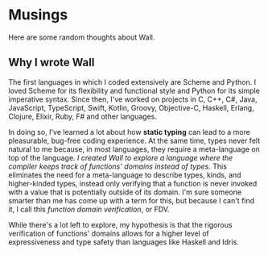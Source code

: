 # Musings

Here are some random thoughts about Wall.

## Why I wrote Wall

The first languages in which I coded extensively are Scheme and Python.  I loved Scheme for its flexibility and functional style and Python for its simple imperative syntax.  Since then, I've worked on projects in C, C++, C#, Java, JavaScript, TypeScript, Swift, Kotlin, Groovy, Objective-C, Haskell, Erlang, Clojure, Elixir, Ruby, F# and other languages.

In doing so, I've learned a lot about how **static typing** can lead to a more pleasurable, bug-free coding experience. At the same time, types never felt natural to me because, in most languages, they require a meta-language on top of the language.  *I created Wall to explore a language where the compiler keeps track of functions' domains instead of types.* This eliminates the need for a meta-language to describe types, kinds, and higher-kinded types, instead only verifying that a function is never invoked with a value that is potentially outside of its domain. I'm sure someone smarter than me has come up with a term for this, but because I can't find it, I call this *function domain verification*, or FDV.

While there's a lot left to explore, my hypothesis is that the rigorous verification of functions' domains allows for a higher level of expressiveness and type safety than languages like Haskell and Idris.